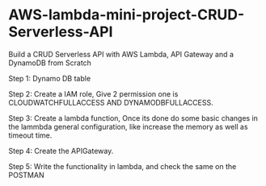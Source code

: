 # AWS-lambda-mini-project-CRUD-Serverless-API
Build a CRUD Serverless API with AWS Lambda, API Gateway and a DynamoDB from Scratch

Step 1: Dynamo DB table

Step 2: Create a IAM role, Give 2 permission one is CLOUDWATCHFULLACCESS AND DYNAMODBFULLACCESS.

Step 3: Create a lambda function, Once its done do some basic changes in the lammbda general configuration, like increase the memory as well as timeout time.

Step 4: Create the APIGateway.

Step 5: Write the functionality in lambda, and check the same on the POSTMAN

